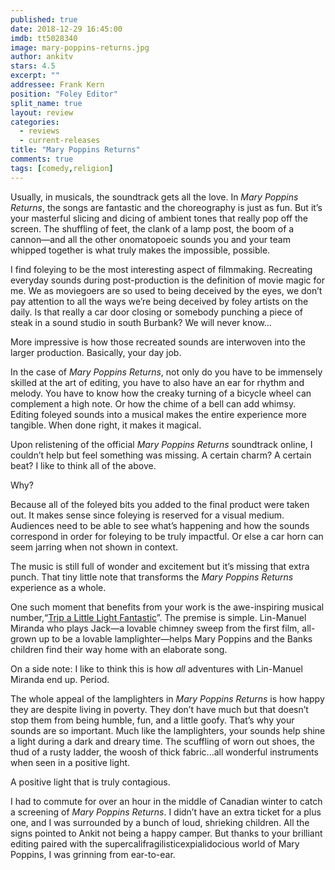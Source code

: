 ```yaml
---
published: true
date: 2018-12-29 16:45:00
imdb: tt5028340
image: mary-poppins-returns.jpg
author: ankitv
stars: 4.5
excerpt: ""
addressee: Frank Kern
position: "Foley Editor"
split_name: true
layout: review
categories: 
  - reviews
  - current-releases
title: "Mary Poppins Returns"
comments: true
tags: [comedy,religion]
---
```


Usually, in musicals, the soundtrack gets all the love. In _Mary Poppins Returns_, the songs are fantastic and the choreography is just as fun. But it’s your masterful slicing and dicing of ambient tones that really pop off the screen. The shuffling of feet, the clank of a lamp post, the boom of a cannon—and all the other onomatopoeic sounds you and your team whipped together is what truly makes the impossible, possible.

I find foleying to be the most interesting aspect of filmmaking. Recreating everyday sounds during post-production is the definition of movie magic for me. We as moviegoers are so used to being deceived by the eyes, we don’t pay attention to all the ways we’re being deceived by foley artists on the daily. Is that really a car door closing or somebody punching a piece of steak in a sound studio in south Burbank? We will never know…

More impressive is how those recreated sounds are interwoven into the larger production. Basically, your day job.

In the case of _Mary Poppins Returns_, not only do you have to be immensely skilled at the art of editing, you have to also have an ear for rhythm and melody. You have to know how the creaky turning of a bicycle wheel can complement a high note. Or how the chime of a bell can add whimsy. Editing foleyed sounds into a musical makes the entire experience more tangible. When done right, it makes it magical.

Upon relistening of the official _Mary Poppins Returns_ soundtrack online, I couldn’t help but feel something was missing. A certain charm? A certain beat? I like to think all of the above.

Why?

Because all of the foleyed bits you added to the final product were taken out. It makes sense since foleying is reserved for a visual medium. Audiences need to be able to see what’s happening and how the sounds correspond in order for foleying to be truly impactful. Or else a car horn can seem jarring when not shown in context.

The music is still full of wonder and excitement but it’s missing that extra punch. That tiny little note that transforms the _Mary Poppins Returns_ experience as a whole.

One such moment that benefits from your work is the awe-inspiring musical number,“[Trip a Little Light Fantastic](https://www.youtube.com/watch?v=04FyHOCA7ao)”. The premise is simple. Lin-Manuel Miranda who plays Jack—a lovable chimney sweep from the first film, all-grown up to be a lovable lamplighter—helps Mary Poppins and the Banks children find their way home with an elaborate song.

On a side note: I like to think this is how _all_ adventures with Lin-Manuel Miranda end up. Period.

The whole appeal of the lamplighters in _Mary Poppins Returns_ is how happy they are despite living in poverty. They don’t have much but that doesn’t stop them from being humble, fun, and a little goofy. That’s why your sounds are so important. Much like the lamplighters, your sounds help shine a light during a dark and dreary time. The scuffling of worn out shoes, the thud of a rusty ladder, the woosh of thick fabric...all wonderful instruments when seen in a positive light.

A positive light that is truly contagious.

I had to commute for over an hour in the middle of Canadian winter to catch a screening of _Mary Poppins Returns_. I didn’t have an extra ticket for a plus one, and I was surrounded by a bunch of loud, shrieking children. All the signs pointed to Ankit not being a happy camper. But thanks to your brilliant editing paired with the supercalifragilisticexpialidocious world of Mary Poppins, I was grinning from ear-to-ear.